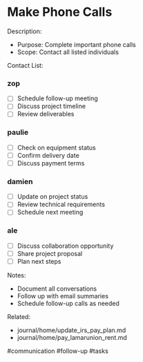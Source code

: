 # Make Phone Calls

<!-- TODO: Make Phone Calls
created::2024-03-03T19:07:00Z
priority::normal
due::2024-03-04T00:00:00Z
owner::@dionedge
estimate::1h
-->

Description:
- Purpose: Complete important phone calls
- Scope: Contact all listed individuals

Contact List:
### zop
- [ ] Schedule follow-up meeting
- [ ] Discuss project timeline
- [ ] Review deliverables

### paulie
- [ ] Check on equipment status
- [ ] Confirm delivery date
- [ ] Discuss payment terms

### damien
- [ ] Update on project status
- [ ] Review technical requirements
- [ ] Schedule next meeting

### ale
- [ ] Discuss collaboration opportunity
- [ ] Share project proposal
- [ ] Plan next steps

Notes:
- Document all conversations
- Follow up with email summaries
- Schedule follow-up calls as needed

Related:
- journal/home/update_irs_pay_plan.md
- journal/home/pay_lamarunion_rent.md

#communication #follow-up #tasks 
<!--
order::-480
TODO::2025-03-03T19:14:40.895Z
-->